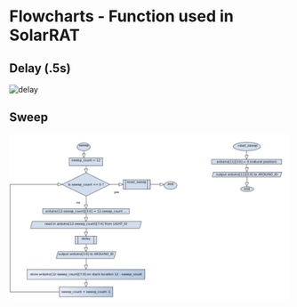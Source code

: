 # Flowcharts - Function used in SolarRAT


## Delay (.5s)
![delay](https://github.com/ByVictorrr/SolarRAT/tree/master/SolarRAT_Driver/ASM/Flowcharts/images/delay.png)

## Sweep
![sweep](https://github.com/ByVictorrr/SolarRAT/blob/master/SolarRAT_Driver/ASM/Flowcharts/images/sweep.png)

